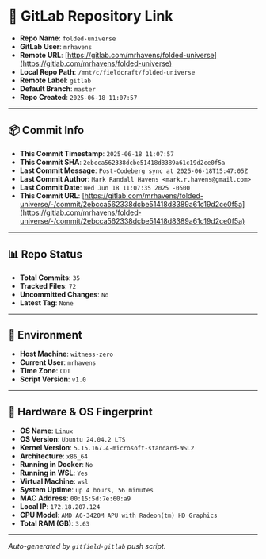 # 🔗 GitLab Repository Link

- **Repo Name**: `folded-universe`
- **GitLab User**: `mrhavens`
- **Remote URL**: [https://gitlab.com/mrhavens/folded-universe](https://gitlab.com/mrhavens/folded-universe)
- **Local Repo Path**: `/mnt/c/fieldcraft/folded-universe`
- **Remote Label**: `gitlab`
- **Default Branch**: `master`
- **Repo Created**: `2025-06-18 11:07:57`

---

## 📦 Commit Info

- **This Commit Timestamp**: `2025-06-18 11:07:57`
- **This Commit SHA**: `2ebcca562338dcbe51418d8389a61c19d2ce0f5a`
- **Last Commit Message**: `Post-Codeberg sync at 2025-06-18T15:47:05Z`
- **Last Commit Author**: `Mark Randall Havens <mark.r.havens@gmail.com>`
- **Last Commit Date**: `Wed Jun 18 11:07:35 2025 -0500`
- **This Commit URL**: [https://gitlab.com/mrhavens/folded-universe/-/commit/2ebcca562338dcbe51418d8389a61c19d2ce0f5a](https://gitlab.com/mrhavens/folded-universe/-/commit/2ebcca562338dcbe51418d8389a61c19d2ce0f5a)

---

## 📊 Repo Status

- **Total Commits**: `35`
- **Tracked Files**: `72`
- **Uncommitted Changes**: `No`
- **Latest Tag**: `None`

---

## 🧽 Environment

- **Host Machine**: `witness-zero`
- **Current User**: `mrhavens`
- **Time Zone**: `CDT`
- **Script Version**: `v1.0`

---

## 🧬 Hardware & OS Fingerprint

- **OS Name**: `Linux`
- **OS Version**: `Ubuntu 24.04.2 LTS`
- **Kernel Version**: `5.15.167.4-microsoft-standard-WSL2`
- **Architecture**: `x86_64`
- **Running in Docker**: `No`
- **Running in WSL**: `Yes`
- **Virtual Machine**: `wsl`
- **System Uptime**: `up 4 hours, 56 minutes`
- **MAC Address**: `00:15:5d:7e:60:a9`
- **Local IP**: `172.18.207.124`
- **CPU Model**: `AMD A6-3420M APU with Radeon(tm) HD Graphics`
- **Total RAM (GB)**: `3.63`

---

_Auto-generated by `gitfield-gitlab` push script._
